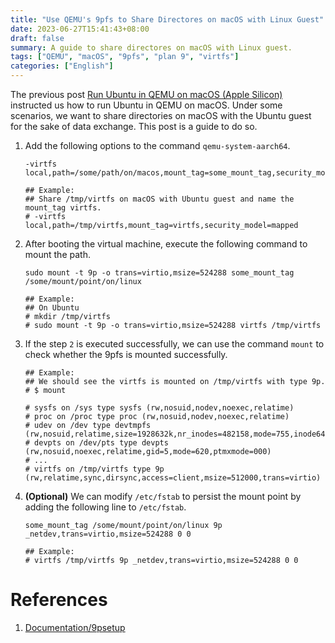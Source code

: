 ```yaml
---
title: "Use QEMU's 9pfs to Share Directores on macOS with Linux Guest"
date: 2023-06-27T15:41:43+08:00
draft: false
summary: A guide to share directores on macOS with Linux guest.
tags: ["QEMU", "macOS", "9pfs", "plan 9", "virtfs"]
categories: ["English"]
---
```


The previous post [Run Ubuntu in QEMU on macOS (Apple Silicon)](/post/qemu-macos-apple-silicon/) instructed us how to
run Ubuntu in QEMU on macOS. Under some scenarios, we want to share directories on macOS with the Ubuntu guest for the
sake of data exchange. This post is a guide to do so.

1. Add the following options to the command `qemu-system-aarch64`.

    ```shell
    -virtfs local,path=/some/path/on/macos,mount_tag=some_mount_tag,security_model=mapped

    ## Example:
    ## Share /tmp/virtfs on macOS with Ubuntu guest and name the mount_tag virtfs.
    # -virtfs local,path=/tmp/virtfs,mount_tag=virtfs,security_model=mapped
    ```
2. After booting the virtual machine, execute the following command to mount the path.

    ```shell
    sudo mount -t 9p -o trans=virtio,msize=524288 some_mount_tag /some/mount/point/on/linux

    ## Example:
    ## On Ubuntu
    # mkdir /tmp/virtfs
    # sudo mount -t 9p -o trans=virtio,msize=524288 virtfs /tmp/virtfs
    ```

3. If the step `2` is executed successfully, we can use the command `mount` to check whether the 9pfs is mounted
   successfully.

    ```shell
    ## Example:
    ## We should see the virtfs is mounted on /tmp/virtfs with type 9p.
    # $ mount

    # sysfs on /sys type sysfs (rw,nosuid,nodev,noexec,relatime)
    # proc on /proc type proc (rw,nosuid,nodev,noexec,relatime)
    # udev on /dev type devtmpfs (rw,nosuid,relatime,size=1928632k,nr_inodes=482158,mode=755,inode64)
    # devpts on /dev/pts type devpts (rw,nosuid,noexec,relatime,gid=5,mode=620,ptmxmode=000)
    # ...
    # virtfs on /tmp/virtfs type 9p (rw,relatime,sync,dirsync,access=client,msize=512000,trans=virtio)
    ```

4. **(Optional)** We can modify `/etc/fstab` to persist the mount point by adding the following line to `/etc/fstab`.

    ```shell
    some_mount_tag /some/mount/point/on/linux 9p _netdev,trans=virtio,msize=524288 0 0

    ## Example:
    # virtfs /tmp/virtfs 9p _netdev,trans=virtio,msize=524288 0 0
    ```

# References

1. [Documentation/9psetup](https://wiki.qemu.org/Documentation/9psetup)
